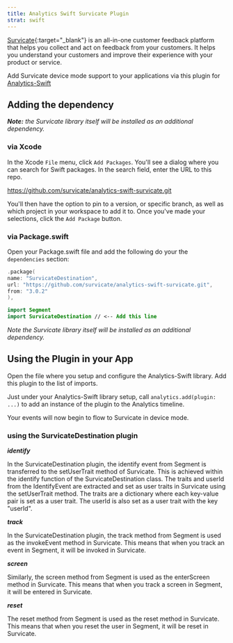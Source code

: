 ```yaml
---
title: Analytics Swift Survicate Plugin
strat: swift
---
```


[Survicate](https://survicate.com/){:target="_blank"} is an all-in-one customer feedback platform that helps you collect and act on feedback from your customers. It helps you understand your customers and improve their experience with your product or service.

Add Survicate device mode support to your applications via this plugin for [Analytics-Swift](https://github.com/segmentio/analytics-swift)

## Adding the dependency

***Note:** the Survicate library itself will be installed as an additional dependency.*

### via Xcode
In the Xcode `File` menu, click `Add Packages`.  You'll see a dialog where you can search for Swift packages.  In the search field, enter the URL to this repo.

https://github.com/survicate/analytics-swift-survicate.git

You'll then have the option to pin to a version, or specific branch, as well as which project in your workspace to add it to.  Once you've made your selections, click the `Add Package` button.  

### via Package.swift

Open your Package.swift file and add the following do your the `dependencies` section:

```swift
.package(
name: "SurvicateDestination",
url: "https://github.com/survicate/analytics-swift-survicate.git",
from: "3.0.2"
),
```

```swift
import Segment
import SurvicateDestination // <-- Add this line
```

*Note the Survicate library itself will be installed as an additional dependency.*

## Using the Plugin in your App

Open the file where you setup and configure the Analytics-Swift library. Add this plugin to the list of imports.

Just under your Analytics-Swift library setup, call `analytics.add(plugin: ...)` to add an instance of the plugin to the Analytics timeline.

Your events will now begin to flow to Survicate in device mode.

### using the SurvicateDestination plugin

***identify***

In the SurvicateDestination plugin, the identify event from Segment is transferred to the setUserTrait method of Survicate. This is achieved within the identify function of the SurvicateDestination class. The traits and userId from the IdentifyEvent are extracted and set as user traits in Survicate using the setUserTrait method. The traits are a dictionary where each key-value pair is set as a user trait. The userId is also set as a user trait with the key "userId".

***track***

In the SurvicateDestination plugin, the track method from Segment is used as the invokeEvent method in Survicate. This means that when you track an event in Segment, it will be invoked in Survicate.

***screen***

Similarly, the screen method from Segment is used as the enterScreen method in Survicate. This means that when you track a screen in Segment, it will be entered in Survicate.

***reset***

The reset method from Segment is used as the reset method in Survicate. This means that when you reset the user in Segment, it will be reset in Survicate.